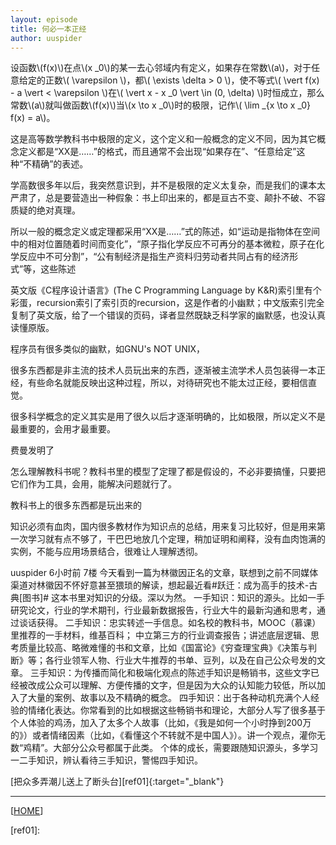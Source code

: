 ```yaml
---
layout: episode
title: 何必一本正经
author: uuspider
---
```

<script type="text/javascript" src="/MathJax-2.7.0/MathJax.js?config=TeX-AMS-MML_HTMLorMML"></script>

设函数\\(f(x)\\)在点\\(x _0\\)的某一去心邻域内有定义，如果存在常数\\(a\\)，对于任意给定的正数\\( \varepsilon \\)，都\\( \exists \delta > 0 \\)，使不等式\\( \vert f(x) - a \vert < \varepsilon \\)在\\( \vert x - x _0 \vert \in (0, \delta) \\)时恒成立，那么常数\\(a\\)就叫做函数\\(f(x)\\)当\\(x \to x _0\\)时的极限，记作\\( \lim _{x \to x _0} f(x) = a\\)。

这是高等数学教科书中极限的定义，这个定义和一般概念的定义不同，因为其它概念定义都是“XX是……”的格式，而且通常不会出现“如果存在”、“任意给定”这种“不精确”的表述。

学高数很多年以后，我突然意识到，并不是极限的定义太复杂，而是我们的课本太严肃了，总是要营造出一种假象：书上印出来的，都是亘古不变、颠扑不破、不容质疑的绝对真理。

所以一般的概念定义或定理都采用“XX是……”式的陈述，如“运动是指物体在空间中的相对位置随着时间而变化”，“原子指化学反应不可再分的基本微粒，原子在化学反应中不可分割”，“公有制经济是指生产资料归劳动者共同占有的经济形式”等，这些陈述




英文版《C程序设计语言》(The C Programming Language by K&R)索引里有个彩蛋，recursion索引了索引页的recursion，这是作者的小幽默；中文版索引完全复制了英文版，给了一个错误的页码，译者显然既缺乏科学家的幽默感，也没认真读懂原版。

程序员有很多类似的幽默，如GNU's NOT UNIX，

很多东西都是非主流的技术人员玩出来的东西，逐渐被主流学术人员包装得一本正经，有些命名就能反映出这种过程，所以，对待研究也不能太过正经，要相信直觉。

很多科学概念的定义其实是用了很久以后才逐渐明确的，比如极限，所以定义不是最重要的，会用才最重要。

费曼发明了


怎么理解教科书呢？教科书里的模型了定理了都是假设的，不必非要搞懂，只要把它们作为工具，会用，能解决问题就行了。


教科书上的很多东西都是玩出来的





知识必须有血肉，国内很多教材作为知识点的总结，用来复习比较好，但是用来第一次学习就有点不够了，干巴巴地放几个定理，稍加证明和阐释，没有血肉饱满的实例，不能与应用场景结合，很难让人理解透彻。

uuspider 6小时前
   7楼
今天看到一篇为林徽因正名的文章，联想到之前不同媒体渠道对林徽因不怀好意甚至猥琐的解读，想起最近看#跃迁：成为高手的技术-古典[图书]# 这本书里对知识的分级。深以为然。
一手知识：知识的源头。比如一手研究论文，行业的学术期刊，行业最新数据报告，行业大牛的最新沟通和思考，通过谈话获得。
二手知识：忠实转述一手信息。如名校的教科书，MOOC（慕课）里推荐的一手材料，维基百科； 中立第三方的行业调查报告；讲述底层逻辑、思考质量比较高、略微难懂的书和文章，比如《国富论》《穷查理宝典》《决策与判断》等；各行业领军人物、行业大牛推荐的书单、豆列，以及在自己公众号发的文章。
三手知识：为传播而简化和极端化观点的陈述手知识是畅销书，这些文字已经被改成公众可以理解、方便传播的文字，但是因为大众的认知能力较低，所以加入了大量的案例、故事以及不精确的概念。
四手知识：出于各种动机充满个人经验的情绪化表达。你常看到的比如根据这些畅销书和理论，大部分人写了很多基于个人体验的鸡汤，加入了太多个人故事（比如，《我是如何一个小时挣到200万的》）或者情绪因素（比如，《看懂这个不转就不是中国人》）。讲一个观点，灌你无数“鸡精”。大部分公众号都属于此类。
个体的成长，需要跟随知识源头，多学习一二手知识，辨认看待三手知识，警惕四手知识。



[把众多弄潮儿送上了断头台][ref01]{:target="_blank"}

***

[[HOME][episode]]

[episode]:http://about.uuspider.com/2019/06/02/episodeindex.html

[ref01]:
